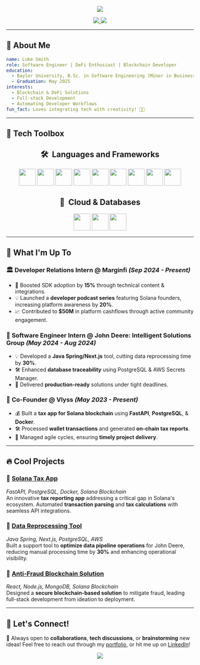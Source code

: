 <p align="center">
  <img src="https://capsule-render.vercel.app/api?text=Hey%20there!%20I%27m%20Luke%20Smith%20%F0%9F%9A%80&animation=fadeIn&type=waving&color=gradient&height=150"/>
</p>

<p align="center">
  <a href="https://lukesmith25.github.io/PortfolioWebsite/">
    <img src="https://img.shields.io/badge/Portfolio-Visit%20Now-blue?style=for-the-badge"/>
  </a>
  <a href="https://linkedin.com">
    <img src="https://img.shields.io/badge/LinkedIn-Connect%20with%20me-blue?style=for-the-badge&logo=linkedin"/>
  </a>
</p>

---

## 🚀 **About Me**

```yaml
name: Luke Smith
role: Software Engineer | DeFi Enthusiast | Blockchain Developer
education:
  - Baylor University, B.Sc. in Software Engineering (Minor in Business Admin)
  - Graduation: May 2025
interests:
  - Blockchain & DeFi Solutions
  - Full-stack Development
  - Automating Developer Workflows
fun_fact: Loves integrating tech with creativity! 🎨🎵
```

---

## 🧠 **Tech Toolbox**

<h2 align="center">🛠️ &nbsp;Languages and Frameworks</h2>
<p align="center">
  <img src="https://cdn.jsdelivr.net/gh/devicons/devicon/icons/java/java-original.svg" width="45" height="45"/>
  <img src="https://cdn.jsdelivr.net/gh/devicons/devicon/icons/cplusplus/cplusplus-original.svg" width="45" height="45"/>
  <img src="https://cdn.jsdelivr.net/gh/devicons/devicon/icons/javascript/javascript-original.svg" width="45" height="45"/>
  <img src="https://cdn.jsdelivr.net/gh/devicons/devicon/icons/python/python-original.svg" width="45" height="45"/>
  <img src="https://cdn.jsdelivr.net/gh/devicons/devicon/icons/typescript/typescript-original.svg" width="45" height="45"/>
  <img src="https://cdn.jsdelivr.net/gh/devicons/devicon/icons/react/react-original.svg" width="45" height="45"/>
  <img src="https://cdn.jsdelivr.net/gh/devicons/devicon/icons/nextjs/nextjs-original.svg" width="45" height="45"/>
  <img src="https://cdn.jsdelivr.net/gh/devicons/devicon/icons/fastapi/fastapi-original.svg" width="45" height="45"/>
  <img src="https://cdn.jsdelivr.net/gh/devicons/devicon/icons/docker/docker-original.svg" width="45" height="45"/>
</p>

<h2 align="center">📁 &nbsp;Cloud & Databases</h2>
<p align="center">
  <img src="https://cdn.jsdelivr.net/gh/devicons/devicon/icons/amazonwebservices/amazonwebservices-original.svg" width="45" height="45"/>
  <img src="https://cdn.jsdelivr.net/gh/devicons/devicon/icons/postgresql/postgresql-original.svg" width="45" height="45"/>
  <img src="https://cdn.jsdelivr.net/gh/devicons/devicon/icons/mongodb/mongodb-original.svg" width="45" height="45"/>
</p>

---

## 🌟 **What I'm Up To**

### 🏛️ **Developer Relations Intern @ Marginfi** *(Sep 2024 - Present)*  
- 🔄 Boosted SDK adoption by **15%** through technical content & integrations.
- 💡 Launched a **developer podcast series** featuring Solana founders, increasing platform awareness by **20%**.
- 📈 Contributed to **$50M** in platform cashflows through active community engagement.

### 🌿 **Software Engineer Intern @ John Deere: Intelligent Solutions Group** *(May 2024 - Aug 2024)*  
- 💡 Developed a **Java Spring/Next.js** tool, cutting data reprocessing time by **30%**.
- 🛠️ Enhanced **database traceability** using PostgreSQL & AWS Secrets Manager.
- 🚀 Delivered **production-ready** solutions under tight deadlines.

### 💼 **Co-Founder @ Vlyss** *(May 2023 - Present)*  
- 💰 Built a **tax app for Solana blockchain** using **FastAPI**, **PostgreSQL**, & **Docker**.
- 🛠️ Processed **wallet transactions** and generated **on-chain tax reports**.
- 📅 Managed agile cycles, ensuring **timely project delivery**.

---

## 🔥 **Cool Projects**

### 🔹 **[Solana Tax App](https://github.com)**  
*FastAPI, PostgreSQL, Docker, Solana Blockchain*  
An innovative **tax reporting app** addressing a critical gap in Solana's ecosystem. Automated **transaction parsing** and **tax calculations** with seamless API integrations.

### 🔹 **[Data Reprocessing Tool](https://github.com)**  
*Java Spring, Next.js, PostgreSQL, AWS*  
Built a support tool to **optimize data pipeline operations** for John Deere, reducing manual processing time by **30%** and enhancing operational visibility.

### 🔹 **[Anti-Fraud Blockchain Solution](https://github.com)**  
*React, Node.js, MongoDB, Solana Blockchain*  
Designed a **secure blockchain-based solution** to mitigate fraud, leading full-stack development from ideation to deployment.

---

## 🤝 **Let's Connect!**

📢 Always open to **collaborations**, **tech discussions**, or **brainstorming** new ideas! Feel free to reach out through my [portfolio](https://lukesmith25.github.io/PortfolioWebsite/), or hit me up on [LinkedIn](https://linkedin.com)!

<p align="center">
  <img src="https://capsule-render.vercel.app/api?text=Thanks%20for%20Stopping%20By!%20%F0%9F%9A%80&animation=fadeIn&type=waving&color=gradient&height=150"/>
</p>

